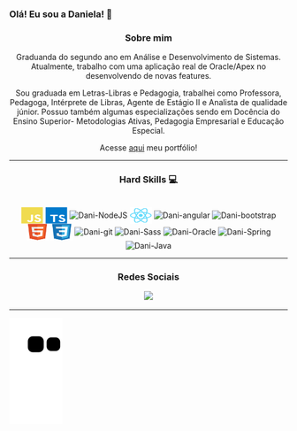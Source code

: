 ### Olá! Eu sou a Daniela! 👋




<div align="center" style="display: inline_block">
 
 ### Sobre mim
 
 Graduanda do segundo ano em Análise e Desenvolvimento de Sistemas. Atualmente, trabalho com uma aplicação real de Oracle/Apex no desenvolvendo de novas features.

 Sou graduada em Letras-Libras e Pedagogia, trabalhei como Professora, Pedagoga, Intérprete de Libras, Agente de Estágio II e Analista de qualidade júnior. Possuo também algumas especializações sendo em Docência do Ensino Superior- Metodologias Ativas, Pedagogia Empresarial e Educação Especial.
 
 Acesse <a href="https://meu-portfolio-gold-nine.vercel.app/index.html"  target="_blank"  rel="noopener noreferrer">aqui</a> meu portfólio!
 </div>

<!-- <div align="center">
  <a href="https://github.com/DanielaLeguari">
  <img height="180em" src="https://github-readme-stats.vercel.app/api?username=DanielaLeguari&show_icons=false&theme=dark&include_all_commits=true&count_private=true"/>
  <img height="180em" src="https://github-readme-stats.vercel.app/api/top-langs/?username=DanielaLeguari&layout=compact&langs_count=7&theme=dark"/>
</div> -->
<hr/>

<div align="center" style="display: inline_block">
 
 ### Hard Skills 💻
  
  <div align="center" style="display: inline_block"><br>
  <img align="center" alt="Dani-Js" height="30" width="40" src="https://raw.githubusercontent.com/devicons/devicon/master/icons/javascript/javascript-plain.svg">
  <img align="center" alt="Dani-Ts" height="30" width="40" src="https://raw.githubusercontent.com/devicons/devicon/master/icons/typescript/typescript-plain.svg">
 <img  align="center" alt="Dani-NodeJS" height="30" width="40"src="https://cdn.jsdelivr.net/gh/devicons/devicon/icons/nodejs/nodejs-original.svg" />  
  <img align="center" alt="Dani-React" height="30" width="40" src="https://raw.githubusercontent.com/devicons/devicon/master/icons/react/react-original.svg">
  <img align="center" alt="Dani-angular"  height="30" width="40" src="https://cdn.jsdelivr.net/gh/devicons/devicon/icons/angularjs/angularjs-original.svg" />  
   <img align="center" alt="Dani-bootstrap" height="30" width="40" src="https://cdn.jsdelivr.net/gh/devicons/devicon/icons/bootstrap/bootstrap-original.svg" />      
  <img align="center" alt="Dani-HTML" height="30" width="40" src="https://raw.githubusercontent.com/devicons/devicon/master/icons/html5/html5-original.svg">
  <img align="center" alt="Dani-CSS" height="30" width="40" src="https://raw.githubusercontent.com/devicons/devicon/master/icons/css3/css3-original.svg">
  <img align="center" alt="Dani-git" height="30" width="40" src="https://icongr.am/devicon/git-original.svg?size=128&color=currentColor">
  <img align="center" alt="Dani-Sass" height="30" width="40" src="https://cdn.jsdelivr.net/gh/devicons/devicon/icons/sass/sass-original.svg" />
  <img align="center" alt="Dani-Oracle" height="30" width="40" src="https://cdn.jsdelivr.net/gh/devicons/devicon/icons/oracle/oracle-original.svg" />
  <img align="center" alt="Dani-Spring" height="30" width="40" src="https://cdn.jsdelivr.net/gh/devicons/devicon/icons/spring/spring-original-wordmark.svg" />
 <img align="center" alt="Dani-Java" height="30" width="40" src="https://cdn.jsdelivr.net/gh/devicons/devicon/icons/java/java-original-wordmark.svg" />      
   </div>       
          
</div>

<hr/>
 
 <div align="center" style="display: inline_block"> 
 
 ### Redes Sociais
  
  <div align="center">
      <a href="https://www.linkedin.com/in/daniela-leguari/" target="_blank"><img src="https://img.shields.io/badge/-LinkedIn-%230077B5?style=for-the-badge&logo=linkedin&logoColor=white" target="_blank"></a> 
  </div>
 </div>
  
  <hr/>
  
  ![snake gif](https://github.com/DanielaLeguari/DanielaLeguari/blob/output/github-contribution-grid-snake.svg)
     
  


  
